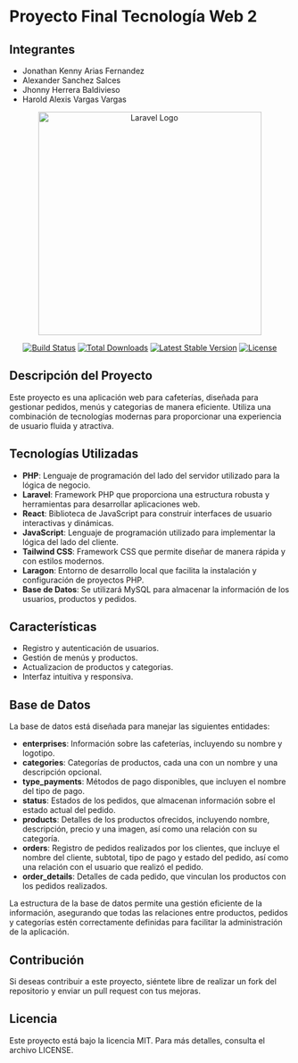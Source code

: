 

# Proyecto Final Tecnología Web 2

## Integrantes
- Jonathan Kenny Arias Fernandez
- Alexander Sanchez Salces
- Jhonny Herrera Baldivieso
- Harold Alexis Vargas Vargas

<p align="center"><a href="https://laravel.com" target="_blank"><img src="https://raw.githubusercontent.com/laravel/art/master/logo-lockup/5%20SVG/2%20CMYK/1%20Full%20Color/laravel-logolockup-cmyk-red.svg" width="400" alt="Laravel Logo"></a></p>

<p align="center">
<a href="https://github.com/laravel/framework/actions"><img src="https://github.com/laravel/framework/workflows/tests/badge.svg" alt="Build Status"></a>
<a href="https://packagist.org/packages/laravel/framework"><img src="https://img.shields.io/packagist/dt/laravel/framework" alt="Total Downloads"></a>
<a href="https://packagist.org/packages/laravel/framework"><img src="https://img.shields.io/packagist/v/laravel/framework" alt="Latest Stable Version"></a>
<a href="https://packagist.org/packages/laravel/framework"><img src="https://img.shields.io/packagist/l/laravel/framework" alt="License"></a>
</p>

## Descripción del Proyecto

Este proyecto es una aplicación web para cafeterías, diseñada para gestionar pedidos, menús y categorias de manera eficiente. Utiliza una combinación de tecnologías modernas para proporcionar una experiencia de usuario fluida y atractiva.

## Tecnologías Utilizadas

- **PHP**: Lenguaje de programación del lado del servidor utilizado para la lógica de negocio.
- **Laravel**: Framework PHP que proporciona una estructura robusta y herramientas para desarrollar aplicaciones web.
- **React**: Biblioteca de JavaScript para construir interfaces de usuario interactivas y dinámicas.
- **JavaScript**: Lenguaje de programación utilizado para implementar la lógica del lado del cliente.
- **Tailwind CSS**: Framework CSS que permite diseñar de manera rápida y con estilos modernos.
- **Laragon**: Entorno de desarrollo local que facilita la instalación y configuración de proyectos PHP.
- **Base de Datos**: Se utilizará MySQL para almacenar la información de los usuarios, productos y pedidos.

## Características

- Registro y autenticación de usuarios.
- Gestión de menús y productos.
- Actualizacion de productos y categorias.
- Interfaz intuitiva y responsiva.

## Base de Datos

La base de datos está diseñada para manejar las siguientes entidades:

- **enterprises**: Información sobre las cafeterías, incluyendo su nombre y logotipo.
- **categories**: Categorías de productos, cada una con un nombre y una descripción opcional.
- **type_payments**: Métodos de pago disponibles, que incluyen el nombre del tipo de pago.
- **status**: Estados de los pedidos, que almacenan información sobre el estado actual del pedido.
- **products**: Detalles de los productos ofrecidos, incluyendo nombre, descripción, precio y una imagen, así como una relación con su categoría.
- **orders**: Registro de pedidos realizados por los clientes, que incluye el nombre del cliente, subtotal, tipo de pago y estado del pedido, así como una relación con el usuario que realizó el pedido.
- **order_details**: Detalles de cada pedido, que vinculan los productos con los pedidos realizados.

La estructura de la base de datos permite una gestión eficiente de la información, asegurando que todas las relaciones entre productos, pedidos y categorías estén correctamente definidas para facilitar la administración de la aplicación.


## Contribución

Si deseas contribuir a este proyecto, siéntete libre de realizar un fork del repositorio y enviar un pull request con tus mejoras.

## Licencia

Este proyecto está bajo la licencia MIT. Para más detalles, consulta el archivo LICENSE.


